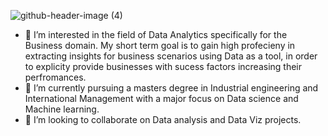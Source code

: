 ![github-header-image (4)](https://github.com/srikar-mulgund97/srikar-mulgund97/assets/132211845/957f8d75-2eb9-40ae-b72d-185c9b1e6871)




- 👀 I’m interested in the field of Data Analytics specifically for the Business domain. My short term goal is to gain high profecieny in extracting insights for business scenarios using Data as a tool, in order to explicity provide businesses with sucess factors increasing their perfromances.   
- 🌱 I’m currently pursuing a masters degree in Industrial engineering and International Management with a major focus on Data science and Machine learning.
- 💞️ I’m looking to collaborate on Data analysis and Data Viz projects.

<!---
srikar-mulgund97/srikar-mulgund97 is a ✨ special ✨ repository because its `README.md` (this file) appears on your GitHub profile.
You can click the Preview link to take a look at your changes.
--->
